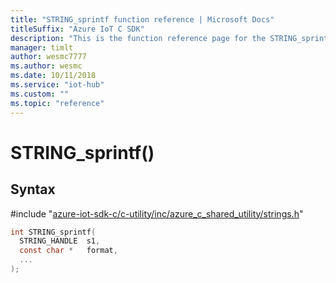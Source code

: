 ```yaml
---                             
title: "STRING_sprintf function reference | Microsoft Docs" 
titleSuffix: "Azure IoT C SDK"            
description: "This is the function reference page for the STRING_sprintf() function in the Azure IoT C SDK. This SDK is used with Azure IoT Hub and Azure IoT Hub Device Provisioning Service"            
manager: timlt                 
author: wesmc7777              
ms.author: wesmc               
ms.date: 10/11/2018                    
ms.service: "iot-hub"             
ms.custom: ""                
ms.topic: "reference"        
---                            
```


# STRING_sprintf()

## Syntax

\#include "[azure-iot-sdk-c/c-utility/inc/azure_c_shared_utility/strings.h](../strings-h.md)"  
```C
int STRING_sprintf(
  STRING_HANDLE  s1,
  const char *   format,
  ...
);
```

